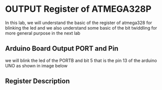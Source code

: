 # OUTPUT Register of ATMEGA328P

In this lab, we will understand the basic of the register of atmega328 for blinking the led and we also understand some basic of the bit twiddling for more general purpose in the next lab

## Arduino Board Output PORT and Pin


we will blink the led of the PORTB and bit 5 that is the pin 13 of the arduino UNO as shown in image below



## Register Description

